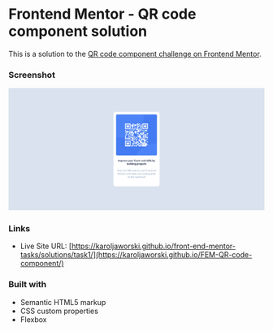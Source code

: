 # Frontend Mentor - QR code component solution

This is a solution to the [QR code component challenge on Frontend Mentor](https://www.frontendmentor.io/challenges/qr-code-component-iux_sIO_H). 

### Screenshot

![](./images/qr-ss.png)

### Links

- Live Site URL: [https://karoljaworski.github.io/front-end-mentor-tasks/solutions/task1/](https://karoljaworski.github.io/FEM-QR-code-component/)

### Built with

- Semantic HTML5 markup
- CSS custom properties
- Flexbox
